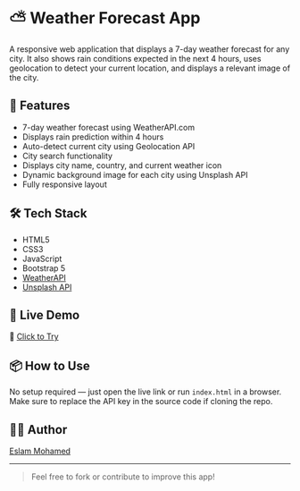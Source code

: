 # ⛅ Weather Forecast App

A responsive web application that displays a 7-day weather forecast for any city. It also shows rain conditions expected in the next 4 hours, uses geolocation to detect your current location, and displays a relevant image of the city.

## 🌟 Features

- 7-day weather forecast using WeatherAPI.com
- Displays rain prediction within 4 hours
- Auto-detect current city using Geolocation API
- City search functionality
- Displays city name, country, and current weather icon
- Dynamic background image for each city using Unsplash API
- Fully responsive layout

## 🛠️ Tech Stack

- HTML5
- CSS3
- JavaScript
- Bootstrap 5
- [WeatherAPI](https://www.weatherapi.com/)
- [Unsplash API](https://unsplash.com/developers)

## 🚀 Live Demo

🔗 [Click to Try](https://eslam0mohamed.github.io/weather-app/)

## 📦 How to Use

No setup required — just open the live link or run `index.html` in a browser.  
Make sure to replace the API key in the source code if cloning the repo.

## 👨‍💻 Author

[Eslam Mohamed](https://github.com/Eslam0Mohamed)

---

> Feel free to fork or contribute to improve this app!
